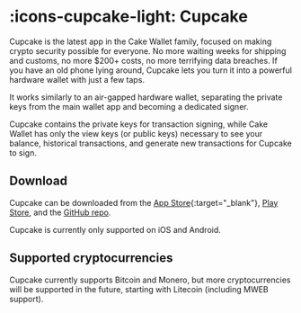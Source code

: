 ---
---
# :icons-cupcake-light: Cupcake

Cupcake is the latest app in the Cake Wallet family, focused on making crypto security possible for everyone. No more waiting weeks for shipping and customs, no more $200+ costs, no more terrifying data breaches. If you have an old phone lying around, Cupcake lets you turn it into a powerful hardware wallet with just a few taps.

It works similarly to an air-gapped hardware wallet, separating the private keys from the main wallet app and becoming a dedicated signer.

Cupcake contains the private keys for transaction signing, while Cake Wallet has only the view keys (or public keys) necessary to see your balance, historical transactions, and generate new transactions for Cupcake to sign.

## Download

Cupcake can be downloaded from the [App Store](https://apps.apple.com/eg/app/cupcake-by-cake-wallet/id6737430272){:target="_blank"}, [Play Store](https://play.google.com/store/apps/details?id=com.cakewallet.cupcake), and the [GitHub repo](https://github.com/cake-tech/cupcake/releases).

Cupcake is currently only supported on iOS and Android.

## Supported cryptocurrencies

Cupcake currently supports Bitcoin and Monero, but more cryptocurrencies will be supported in the future, starting with Litecoin (including MWEB support).
